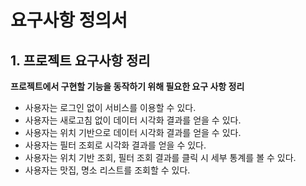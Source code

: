 # 요구사항 정의서

## 1. 프로젝트 요구사항 정리

**프로젝트에서 구현할 기능을 동작하기 위해 필요한 요구 사항 정리**
  - 사용자는 로그인 없이 서비스를 이용할 수 있다.
  - 사용자는 새로고침 없이 데이터 시각화 결과를 얻을 수 있다.
  - 사용자는 위치 기반으로 데이터 시각화 결과를 얻을 수 있다.
  - 사용자는 필터 조회로 시각화 결과를 얻을 수 있다.
  - 사용자는 위치 기반 조회, 필터 조회 결과를 클릭 시 세부 통계를 볼 수 있다.
  - 사용자는 맛집, 명소 리스트를 조회할 수 있다.
